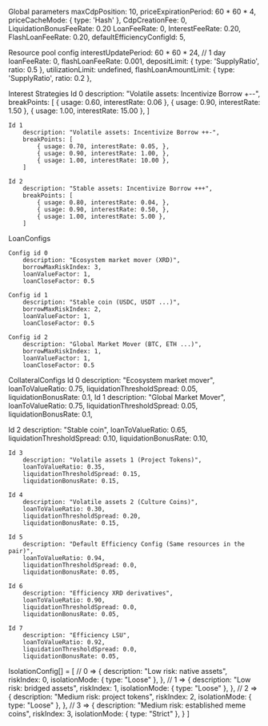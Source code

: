 Global parameters
    maxCdpPosition: 10,
    priceExpirationPeriod: 60 * 60 * 4, 
    priceCacheMode: { type: 'Hash' },
    CdpCreationFee: 0,
    LiquidationBonusFeeRate: 0.20
    LoanFeeRate: 0,
    InterestFeeRate: 0.20,
    FlashLoanFeeRate: 0.20,
    defaultEfficiencyConfigId: 5,

Resource pool config 
    interestUpdatePeriod: 60 * 60 * 24, // 1 day
    loanFeeRate: 0,
    flashLoanFeeRate: 0.001,
    depositLimit: {
        type: 'SupplyRatio',
        ratio: 0.5
    },
    utilizationLimit: undefined,
    flashLoanAmountLimit: {
        type: 'SupplyRatio',
        ratio: 0.2
    },

Interest Strategies
    Id 0
        description: "Volatile assets: Incentivize Borrow +--",
        breakPoints: [
            { usage: 0.60, interestRate: 0.06 },
            { usage: 0.90, interestRate: 1.50 },
            { usage: 1.00, interestRate: 15.00 },
        ]

    Id 1
        description: "Volatile assets: Incentivize Borrow ++-",
        breakPoints: [
            { usage: 0.70, interestRate: 0.05, },
            { usage: 0.90, interestRate: 1.00, },
            { usage: 1.00, interestRate: 10.00 },
        ]

    Id 2 
        description: "Stable assets: Incentivize Borrow +++",
        breakPoints: [
            { usage: 0.80, interestRate: 0.04, },
            { usage: 0.90, interestRate: 0.50, },
            { usage: 1.00, interestRate: 5.00 },
        ]


LoanConfigs

    Config id 0
        description: "Ecosystem market mover (XRD)",
        borrowMaxRiskIndex: 3,
        loanValueFactor: 1,
        loanCloseFactor: 0.5

    Config id 1
        description: "Stable coin (USDC, USDT ...)",
        borrowMaxRiskIndex: 2,
        loanValueFactor: 1,
        loanCloseFactor: 0.5

    Config id 2
        description: "Global Market Mover (BTC, ETH ...)",
        borrowMaxRiskIndex: 1,
        loanValueFactor: 1,
        loanCloseFactor: 0.5


CollateralConfigs
    Id 0
        description: "Ecosystem market mover",
        loanToValueRatio: 0.75,
        liquidationThresholdSpread: 0.05,
        liquidationBonusRate: 0.1,
    Id 1 
        description: "Global Market Mover",
        loanToValueRatio: 0.75,
        liquidationThresholdSpread: 0.05,
        liquidationBonusRate: 0.1,

   Id 2 
        description: "Stable coin",
        loanToValueRatio: 0.65,
        liquidationThresholdSpread: 0.10,
        liquidationBonusRate: 0.10,
   
    Id 3 
        description: "Volatile assets 1 (Project Tokens)",
        loanToValueRatio: 0.35,
        liquidationThresholdSpread: 0.15,
        liquidationBonusRate: 0.15,
    
    Id 4 
        description: "Volatile assets 2 (Culture Coins)",
        loanToValueRatio: 0.30,
        liquidationThresholdSpread: 0.20,
        liquidationBonusRate: 0.15,

    Id 5 
        description: "Default Efficiency Config (Same resources in the pair)",
        loanToValueRatio: 0.94,
        liquidationThresholdSpread: 0.0,
        liquidationBonusRate: 0.05,
    
    Id 6
        description: "Efficiency XRD derivatives",
        loanToValueRatio: 0.90,
        liquidationThresholdSpread: 0.0,
        liquidationBonusRate: 0.05,
   
    Id 7 
        description: "Efficiency LSU",
        loanToValueRatio: 0.92,
        liquidationThresholdSpread: 0.0,
        liquidationBonusRate: 0.05,


IsolationConfig[] =
    [
        // 0 =>
        {
            description: "Low risk: native assets",
            riskIndex: 0,
            isolationMode: { type: "Loose" },
        },
        // 1 =>
        {
            description: "Low risk: bridged assets",
            riskIndex: 1,
            isolationMode: { type: "Loose" },
        },
        // 2 =>
        {
            description: "Medium risk: project tokens",
            riskIndex: 2,
            isolationMode: { type: "Loose" },
        },
        // 3 =>
        {
            description: "Medium risk: established meme coins",
            riskIndex: 3,
            isolationMode: { type: "Strict" },
        }
    ]